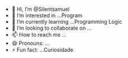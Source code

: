 - 👋 Hi, I’m @Silentsamuel
- 👀 I’m interested in ...Program 
- 🌱 I’m currently learning ...Programming Logic 
- 💞️ I’m looking to collaborate on ...
- 📫 How to reach me ...
- 😄 Pronouns: ...
- ⚡ Fun fact: ...Curiosidade

<!---
Silentsamuel/Silentsamuel is a ✨ special ✨ repository because its `README.md` (this file) appears on your GitHub profile.
You can click the Preview link to take a look at your changes.
--->
